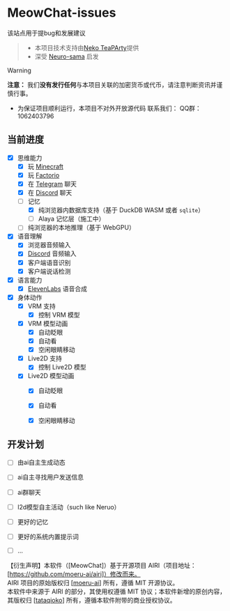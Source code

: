 # MeowChat-issues
该站点用于提bug和发展建议
> - 本项目技术支持由[Neko TeaPArty](https://api.nktp.top)提供
> - 深受 [Neuro-sama](https://www.youtube.com/@Neurosama) 启发


> [!WARNING]
> **注意：**
> 我们**没有发行任何**与本项目关联的加密货币或代币，请注意判断资讯并谨慎行事。
> - 为保证项目顺利运行，本项目不对外开放源代码
>  联系我们：
>  QQ群：1062403796

## 当前进度

- [x] 思维能力
  - [x] 玩 [Minecraft](https://www.minecraft.net)
  - [x] 玩 [Factorio](https://www.factorio.com)
  - [x] 在 [Telegram](https://telegram.org) 聊天
  - [x] 在 [Discord](https://discord.com) 聊天
  - [ ] 记忆
    - [x] 纯浏览器内数据库支持（基于 DuckDB WASM 或者 `sqlite`）
    - [ ] Alaya 记忆层（施工中）
  - [ ] 纯浏览器的本地推理（基于 WebGPU）
- [x] 语音理解
  - [x] 浏览器音频输入
  - [x] [Discord](https://discord.com) 音频输入
  - [x] 客户端语音识别
  - [x] 客户端说话检测
- [x] 语言能力
  - [x] [ElevenLabs](https://elevenlabs.io/) 语音合成
- [x] 身体动作
  - [x] VRM 支持
    - [x] 控制 VRM 模型
  - [x] VRM 模型动画
    - [x] 自动眨眼
    - [x] 自动看
    - [x] 空闲眼睛移动
  - [x] Live2D 支持
    - [x] 控制 Live2D 模型
  - [x] Live2D 模型动画
    - [x] 自动眨眼
    - [x] 自动看
    - [x] 空闲眼睛移动
       



## 开发计划
- [ ] 由ai自主生成动态
- [ ] ai自主寻找用户发送信息
- [ ] ai群聊天
- [ ] l2d模型自主活动（such like Neruo）
- [ ] 更好的记忆
- [ ] 更好的系统内置提示词
- [ ] ...



【衍生声明】本软件（[MeowChat]）基于开源项目 AIRI（项目地址：[https://github.com/moeru-ai/airi]）修改而来。  
AIRI 项目的原始版权归 [[moeru-ai](https://github.com/moeru-ai)] 所有，遵循 MIT 开源协议。  
本软件中来源于 AIRI 的部分，其使用权遵循 MIT 协议；本软件新增的原创内容，其版权归 [[tataqioko](https://github.com/tataqioko)] 所有，遵循本软件附带的商业授权协议。

